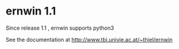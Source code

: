 ernwin 1.1
==========

Since release 1.1 , ernwin supports python3

See the documentation at http://www.tbi.univie.ac.at/~thiel/ernwin
